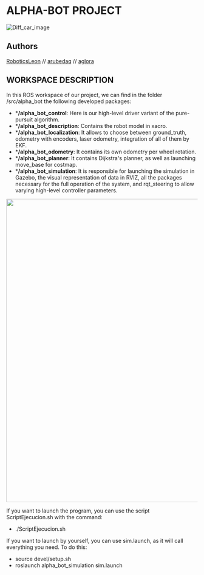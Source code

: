 # ALPHA-BOT PROJECT
![Diff_car_image](https://github.com/ResitanceBot/beta-bot/blob/doc/imgs/1.png)

## Authors
[RoboticsLeon](https://github.com/RoboticsLeon) //
[arubedaq](https://github.com/arubedaq) //
[aglora](https://github.com/aglora) 

## WORKSPACE DESCRIPTION
In this ROS workspace of our project, we can find in the folder /src/alpha_bot the following developed packages:
- ***/alpha_bot_control**: Here is our high-level driver variant of the pure-pursuit algorithm.
- ***/alpha_bot_description**: Contains the robot model in xacro.
- ***/alpha_bot_localization**: It allows to choose between ground_truth, odometry with encoders, laser odometry, integration of all of them by EKF.
- ***/alpha_bot_odometry**: It contains its own odometry per wheel rotation.
- ***/alpha_bot_planner**: It contains Dijkstra's planner, as well as launching move_base for costmap.
- ***/alpha_bot_simulation**: It is responsible for launching the simulation in Gazebo, the visual representation of data in RVIZ, all the packages necessary for the full operation of the system, and rqt_steering to allow varying high-level controller parameters.

 <img src="https://github.com/aglora/alpha_bot/blob/main/imgs/demo.gif" width="800" />
 
If you want to launch the program, you can use the script ScriptEjecucion.sh with the command:
- ./ScriptEjecucion.sh

If you want to launch by yourself, you can use sim.launch, as it will call everything you need. To do this:
- source devel/setup.sh
- roslaunch alpha_bot_simulation sim.launch

